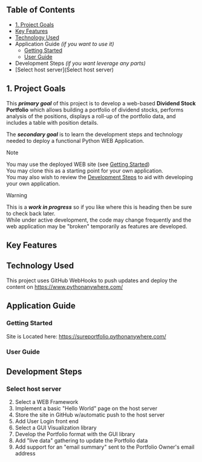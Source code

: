## Table of Contents

- [1. Project Goals](#goals)
- [Key Features](#key-features)
- [Technology Used](#technology-used)
- Application Guide *(if you want to use it)*
  - [Getting Started](#getting-started)
  - [User Guide](#user-guide)
- Development Steps *(if you want leverage any parts)*
-   [Select host server](Select host server)
  
## <a name="goals" /> 1. Project Goals
This ***primary goal*** of this project is to develop a web-based **Dividend Stock Portfolio** which allows building a portfolio of dividend stocks, performs analysis of the positions, displays a roll-up of the portfolio data, and includes a table with position details.

The ***secondary goal*** is to learn the development steps and technology needed to deploy a functional Python WEB Application.

> [!NOTE]
> You may use the deployed WEB site (see [Getting Started](#getting-started))<br>
> You may clone this as a starting point for your own application.<br>
> You may also wish to review the [Development Steps](#development-steps) to aid with developing your own application.

> [!WARNING]  
> This is a ***work in progress*** so if you like where this is heading then be sure to check back later.<br>
> While under active development, the code may change frequently and the web application may be "broken" temporarily as features are developed.

## Key Features

## Technology Used
This project uses GitHub WebHooks to push updates and deploy the content on https://www.pythonanywhere.com/

## Application Guide

### Getting Started
Site is Located here: https://sureportfolio.pythonanywhere.com/
  
### User Guide

## Development Steps

### Select host server
2. Select a WEB Framework
3. Implement a basic "Hello World" page on the host server
4. Store the site in GitHub w/automatic push to the host server
5. Add User Login front end
6. Select a GUI Visualization library
7. Develop the Portfolio format with the GUI library
8. Add "live data" gathering to update the Portfolio data
9. Add support for an "email summary" sent to the Portfolio Owner's email address

